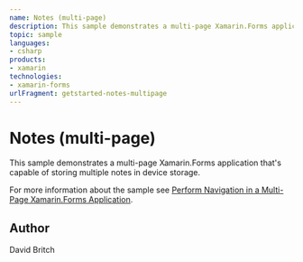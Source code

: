 ```yaml
---
name: Notes (multi-page)
description: This sample demonstrates a multi-page Xamarin.Forms application that's capable of storing multiple notes in device storage. For more information about the sample see Perform Navigation in a Multi-Page Xamarin.Forms Application.
topic: sample
languages:
- csharp
products:
- xamarin
technologies:
- xamarin-forms
urlFragment: getstarted-notes-multipage
---
```

Notes (multi-page)
==================

This sample demonstrates a multi-page Xamarin.Forms application that's capable of storing multiple notes in device storage.

For more information about the sample see [Perform Navigation in a Multi-Page Xamarin.Forms Application](https://docs.microsoft.com/xamarin/get-started/quickstarts/multi-page).

Author
------

David Britch
